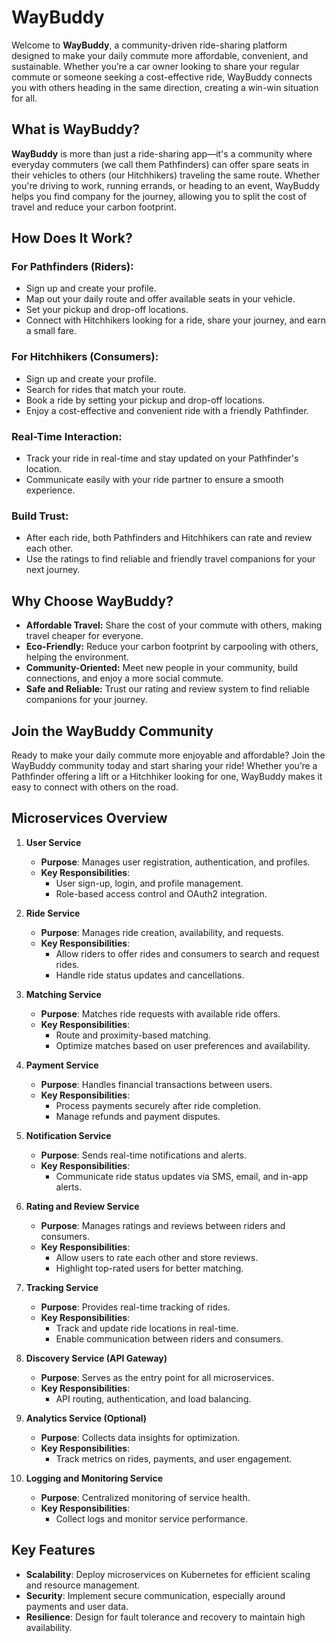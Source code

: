 # **WayBuddy**

Welcome to **WayBuddy**, a community-driven ride-sharing platform designed to make your daily commute more affordable, convenient, and sustainable. Whether you’re a car owner looking to share your regular commute or someone seeking a cost-effective ride, WayBuddy connects you with others heading in the same direction, creating a win-win situation for all.

## **What is WayBuddy?**

**WayBuddy** is more than just a ride-sharing app—it's a community where everyday commuters (we call them Pathfinders) can offer spare seats in their vehicles to others (our Hitchhikers) traveling the same route. Whether you're driving to work, running errands, or heading to an event, WayBuddy helps you find company for the journey, allowing you to split the cost of travel and reduce your carbon footprint.

## **How Does It Work?**

### **For Pathfinders (Riders):**

- Sign up and create your profile.
- Map out your daily route and offer available seats in your vehicle.
- Set your pickup and drop-off locations.
- Connect with Hitchhikers looking for a ride, share your journey, and earn a small fare.

### **For Hitchhikers (Consumers):**

- Sign up and create your profile.
- Search for rides that match your route.
- Book a ride by setting your pickup and drop-off locations.
- Enjoy a cost-effective and convenient ride with a friendly Pathfinder.

### **Real-Time Interaction:**

- Track your ride in real-time and stay updated on your Pathfinder's location.
- Communicate easily with your ride partner to ensure a smooth experience.

### **Build Trust:**

- After each ride, both Pathfinders and Hitchhikers can rate and review each other.
- Use the ratings to find reliable and friendly travel companions for your next journey.

## **Why Choose WayBuddy?**

- **Affordable Travel:** Share the cost of your commute with others, making travel cheaper for everyone.
- **Eco-Friendly:** Reduce your carbon footprint by carpooling with others, helping the environment.
- **Community-Oriented:** Meet new people in your community, build connections, and enjoy a more social commute.
- **Safe and Reliable:** Trust our rating and review system to find reliable companions for your journey.

## **Join the WayBuddy Community**

Ready to make your daily commute more enjoyable and affordable? Join the WayBuddy community today and start sharing your ride! Whether you’re a Pathfinder offering a lift or a Hitchhiker looking for one, WayBuddy makes it easy to connect with others on the road.

## **Microservices Overview**

1. **User Service**

   - **Purpose**: Manages user registration, authentication, and profiles.
   - **Key Responsibilities**:
     - User sign-up, login, and profile management.
     - Role-based access control and OAuth2 integration.

2. **Ride Service**

   - **Purpose**: Manages ride creation, availability, and requests.
   - **Key Responsibilities**:
     - Allow riders to offer rides and consumers to search and request rides.
     - Handle ride status updates and cancellations.

3. **Matching Service**

   - **Purpose**: Matches ride requests with available ride offers.
   - **Key Responsibilities**:
     - Route and proximity-based matching.
     - Optimize matches based on user preferences and availability.

4. **Payment Service**

   - **Purpose**: Handles financial transactions between users.
   - **Key Responsibilities**:
     - Process payments securely after ride completion.
     - Manage refunds and payment disputes.

5. **Notification Service**

   - **Purpose**: Sends real-time notifications and alerts.
   - **Key Responsibilities**:
     - Communicate ride status updates via SMS, email, and in-app alerts.

6. **Rating and Review Service**

   - **Purpose**: Manages ratings and reviews between riders and consumers.
   - **Key Responsibilities**:
     - Allow users to rate each other and store reviews.
     - Highlight top-rated users for better matching.

7. **Tracking Service**

   - **Purpose**: Provides real-time tracking of rides.
   - **Key Responsibilities**:
     - Track and update ride locations in real-time.
     - Enable communication between riders and consumers.

8. **Discovery Service (API Gateway)**

   - **Purpose**: Serves as the entry point for all microservices.
   - **Key Responsibilities**:
     - API routing, authentication, and load balancing.

9. **Analytics Service (Optional)**

   - **Purpose**: Collects data insights for optimization.
   - **Key Responsibilities**:
     - Track metrics on rides, payments, and user engagement.

10. **Logging and Monitoring Service**
    - **Purpose**: Centralized monitoring of service health.
    - **Key Responsibilities**:
      - Collect logs and monitor service performance.

## **Key Features**

- **Scalability**: Deploy microservices on Kubernetes for efficient scaling and resource management.
- **Security**: Implement secure communication, especially around payments and user data.
- **Resilience**: Design for fault tolerance and recovery to maintain high availability.
